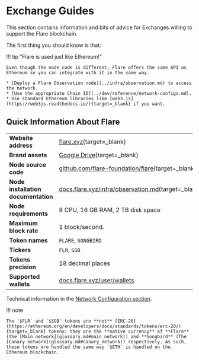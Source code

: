 # Exchange Guides

This section contains information and bits of advice for Exchanges willing to support the Flare blockchain.

The first thing you should know is that:

!!! tip "Flare is used just like Ethereum!"

    Even though the node code is different, Flare offers the same API as Ethereum so you can integrate with it in the same way.

    * [Deploy a Flare Observation node](../infra/observation.md) to access the network.
    * [Use the appropriate Chain ID](../dev/reference/network-configs.md).
    * Use standard Ethereum libraries like [web3.js](https://web3js.readthedocs.io/){target=_blank} if you want.

## Quick Information About Flare

|                                     |                                                                               |
| ----------------------------------- | ----------------------------------------------------------------------------- |
| **Website address**                 | [flare.xyz](https://flare.xyz){target=_blank}                                 |
| **Brand assets**                    | [Google Drive][brand-assets]{target=_blank}                                   |
| **Node source code**                | [github.com/flare-foundation/flare][github]{target=_blank}                    |
| **Node installation documentation** | [docs.flare.xyz/infra/observation.md](../infra/observation.md){target=_blank} |
| **Node requirements**               | 8 CPU, 16 GB RAM, 2 TB disk space                                             |
| **Maximum block rate**              | 1 block/second.                                                               |
| **Token names**                     | `FLARE`, `SONGBIRD`                                                           |
| **Tickers**                         | `FLR`, `SGB`                                                                  |
| **Tokens precision**                | 18 decimal places                                                             |
| **Supported wallets**               | [docs.flare.xyz/user/wallets](../user/wallets/index.md)                       |

[brand-assets]: https://drive.google.com/drive/folders/1mPrtIBb2k88E4f1fguEm3eAXLW74xOry?usp=sharing
[github]: https://github.com/flare-foundation/flare

Technical information in the [Network Configuration section](../dev/reference/network-configs.md).

!!! note

    The `$FLR` and `$SGB` tokens are **not** [ERC-20](https://ethereum.org/en/developers/docs/standards/tokens/erc-20/){target=_blank} tokens: they are the **native currency** of **Flare** (the [Main network](glossary.md#main_network)) and **Songbird** (The [Canary network](glossary.md#canary_network)) respectively. As such, these tokens are handled the same way `$ETH` is handled on the Ethereum blockchain.
